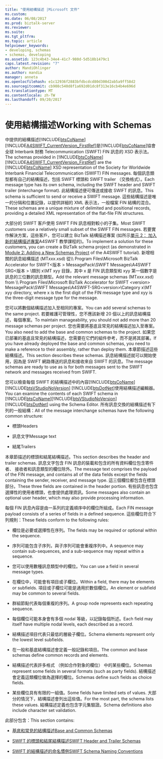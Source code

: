 ```yaml
---
title: "使用結構描述 |Microsoft 文件"
ms.custom: 
ms.date: 06/08/2017
ms.prod: biztalk-server
ms.reviewer: 
ms.suite: 
ms.tgt_pltfrm: 
ms.topic: article
helpviewer_keywords:
- developing, schemas
- schemas, developing
ms.assetid: 123c4b43-34e4-41c7-980d-5d518b1479c1
caps.latest.revision: "7"
author: MandiOhlinger
ms.author: mandia
manager: anneta
ms.openlocfilehash: e1c12936f2883bfdbcdcd80d300d2ab5a9ff58d2
ms.sourcegitcommit: cb908c540d8f1a692d01dc8f313e16cb4b4e696d
ms.translationtype: MT
ms.contentlocale: zh-TW
ms.lasthandoff: 09/20/2017
---
```

# <a name="working-with-schemas"></a><span data-ttu-id="efaf5-102">使用結構描述</span><span class="sxs-lookup"><span data-stu-id="efaf5-102">Working with Schemas</span></span>
<span data-ttu-id="efaf5-103">中提供的結構描述[!INCLUDE[btsCoName](../../includes/btsconame-md.md)][!INCLUDE[A4SWIFT_CurrentVersion_FirstRef](../../includes/a4swift-currentversion-firstref-md.md)]是[!INCLUDE[btsCoName](../../includes/btsconame-md.md)]協會全球 Interbank 財務 Telecommunication (SWIFT) FIN 訊息的 XSD 表示法。</span><span class="sxs-lookup"><span data-stu-id="efaf5-103">The schemas provided in [!INCLUDE[btsCoName](../../includes/btsconame-md.md)][!INCLUDE[A4SWIFT_CurrentVersion_FirstRef](../../includes/a4swift-currentversion-firstref-md.md)] are the [!INCLUDE[btsCoName](../../includes/btsconame-md.md)] XSD representation of the Society for Worldwide Interbank Financial Telecommunication (SWIFT) FIN messages.</span></span> <span data-ttu-id="efaf5-104">每個訊息類型都有自己的結構描述，包括 SWIFT 標頭和 SWIFT trailer （交換格式）。</span><span class="sxs-lookup"><span data-stu-id="efaf5-104">Each message type has its own schema, including the SWIFT header and SWIFT trailer (interchange format).</span></span> <span data-ttu-id="efaf5-105">此結構描述便可傳送或接收 SWIFT 的訊息。</span><span class="sxs-lookup"><span data-stu-id="efaf5-105">This schema is sufficient to send or receive a SWIFT message.</span></span> <span data-ttu-id="efaf5-106">這些結構描述是唯一的分隔和位置記錄，以提供詳細的 XML 表示法，一般檔案 FIN 結構的混合。</span><span class="sxs-lookup"><span data-stu-id="efaf5-106">These schemas are a unique mixture of delimited and positional records, providing a detailed XML representation of the flat-file FIN structures.</span></span>  
  
 <span data-ttu-id="efaf5-107">大部分的 SWIFT 客戶使用 SWIFT FIN 訊息相對較小的子集。</span><span class="sxs-lookup"><span data-stu-id="efaf5-107">Most SWIFT customers use a relatively small subset of the SWIFT FIN messages.</span></span> <span data-ttu-id="efaf5-108">若要實作解決方案，這些客戶，您可以建立 BizTalk 結構描述專案 (如所示[單元 2： 加入新的結構描述專案](../../adapters-and-accelerators/accelerator-swift/module-2-adding-a-new-schemas-project.md)A4SWIFT 教學課程的)。</span><span class="sxs-lookup"><span data-stu-id="efaf5-108">To implement a solution for these customers, you can create a BizTalk schema project (as demonstrated in [Module 2: Adding a New Schemas Project](../../adapters-and-accelerators/accelerator-swift/module-2-adding-a-new-schemas-project.md) of the A4SWIFT tutorial).</span></span> <span data-ttu-id="efaf5-109">新增相關的訊息結構描述 (MT*xxx*.xsd) 從\\\ Program Files\Microsoft BizTalk Accelerator for SWIFT\<版本 > MessagePack\SWIFT Messages\A4SWIFT SRG\<版本 > \類別 x\MT xyy 目錄，其中 x 是 FIN 訊息類型和 xyy 第一個數字是訊息的三位數的訊息類型。</span><span class="sxs-lookup"><span data-stu-id="efaf5-109">Add the relevant message schemas (MT*xxx*.xsd) from \\\ Program Files\Microsoft BizTalk Accelerator for SWIFT \<version> MessagePack\SWIFT Messages\A4SWIFT-SRG\<version>\Category x\MT xyy directory, where x is the first digit of the FIN message type and xyy is the three-digit message type for the message.</span></span>  
  
 <span data-ttu-id="efaf5-110">您可以將數個結構描述加入至相同的專案。</span><span class="sxs-lookup"><span data-stu-id="efaf5-110">You can add several schemas to the same project.</span></span> <span data-ttu-id="efaf5-111">若要維護可管理性，您不應該新增 20 個以上的訊息結構描述，每個專案。</span><span class="sxs-lookup"><span data-stu-id="efaf5-111">To maintain manageability, you should not add more than 20 message schemas per project.</span></span> <span data-ttu-id="efaf5-112">您也需要將基底且常見的結構描述加入至專案。</span><span class="sxs-lookup"><span data-stu-id="efaf5-112">You also need to add the base and common schemas to the project.</span></span> <span data-ttu-id="efaf5-113">如果您已部署的基底且常見的結構描述，您需要在它們的組件參考，而不是將其部署。</span><span class="sxs-lookup"><span data-stu-id="efaf5-113">If you have already deployed the base and common schemas, you need to make a reference to their assembly, rather than deploy them.</span></span> <span data-ttu-id="efaf5-114">本章節描述這些結構描述。</span><span class="sxs-lookup"><span data-stu-id="efaf5-114">This section describes these schemas.</span></span> <span data-ttu-id="efaf5-115">訊息結構描述就可以開始使用，因為是 SWIFT 網路傳送的訊息和接收來自 SWIFT 的訊息。</span><span class="sxs-lookup"><span data-stu-id="efaf5-115">The message schemas are ready to use as is for both messages sent to the SWIFT network and messages received from SWIFT.</span></span>  
  
 <span data-ttu-id="efaf5-116">您可以檢查每個 SWIFT 的結構描述中的內容[!INCLUDE[btsCoName](../../includes/btsconame-md.md)] [!INCLUDE[btsVStudioNoVersion](../../includes/btsvstudionoversion-md.md)] [!INCLUDE[btsDotNet](../../includes/btsdotnet-md.md)]使用結構描述編輯器。</span><span class="sxs-lookup"><span data-stu-id="efaf5-116">You can examine the contents of each SWIFT schema in [!INCLUDE[btsCoName](../../includes/btsconame-md.md)][!INCLUDE[btsVStudioNoVersion](../../includes/btsvstudionoversion-md.md)][!INCLUDE[btsDotNet](../../includes/btsdotnet-md.md)] using the Schema Editor.</span></span> <span data-ttu-id="efaf5-117">所有訊息交換的結構描述有下列的一般結構：</span><span class="sxs-lookup"><span data-stu-id="efaf5-117">All of the message interchange schemas have the following common structure:</span></span>  
  
-   <span data-ttu-id="efaf5-118">標頭</span><span class="sxs-lookup"><span data-stu-id="efaf5-118">Headers</span></span>  
  
-   <span data-ttu-id="efaf5-119">訊息文字</span><span class="sxs-lookup"><span data-stu-id="efaf5-119">Message text</span></span>  
  
-   <span data-ttu-id="efaf5-120">結尾</span><span class="sxs-lookup"><span data-stu-id="efaf5-120">Trailers</span></span>  
  
 <span data-ttu-id="efaf5-121">本章節描述的標頭和結尾結構描述。</span><span class="sxs-lookup"><span data-stu-id="efaf5-121">This section describes the header and trailer schemas.</span></span> <span data-ttu-id="efaf5-122">訊息文字包含 FIN 訊息的裝載和包含的所有資料欄位包含寄件者、 接收者和訊息類型的欄位除外。</span><span class="sxs-lookup"><span data-stu-id="efaf5-122">The message text comprises the payload of the FIN message, and contains all of the data fields except the fields containing the sender, receiver, and message type.</span></span> <span data-ttu-id="efaf5-123">這三個欄位都包含在標頭部分。</span><span class="sxs-lookup"><span data-stu-id="efaf5-123">These three fields are contained in the header portion.</span></span> <span data-ttu-id="efaf5-124">有些訊息也包含選擇性的使用者標頭，也會提供處理資訊。</span><span class="sxs-lookup"><span data-stu-id="efaf5-124">Some messages also contain an optional user header, which may also provide processing information.</span></span>  
  
 <span data-ttu-id="efaf5-125">每個 FIN 訊息內容是由一系列的定義順序中的欄位所組成。</span><span class="sxs-lookup"><span data-stu-id="efaf5-125">Each FIN message payload consists of a series of fields in a defined sequence.</span></span> <span data-ttu-id="efaf5-126">這些欄位符合下列規則：</span><span class="sxs-lookup"><span data-stu-id="efaf5-126">These fields conform to the following rules:</span></span>  
  
-   <span data-ttu-id="efaf5-127">欄位是必要或選擇性在序列。</span><span class="sxs-lookup"><span data-stu-id="efaf5-127">The fields may be required or optional within the sequence.</span></span>  
  
-   <span data-ttu-id="efaf5-128">序列可能包含子序列，與子序列可能會重複序列中。</span><span class="sxs-lookup"><span data-stu-id="efaf5-128">A sequence may contain sub-sequences, and a sub-sequence may repeat within a sequence.</span></span>  
  
-   <span data-ttu-id="efaf5-129">您可以使用數種訊息類型中的欄位。</span><span class="sxs-lookup"><span data-stu-id="efaf5-129">You can use a field in several message types.</span></span>  
  
-   <span data-ttu-id="efaf5-130">在欄位中，可能會有項目或子欄位。</span><span class="sxs-lookup"><span data-stu-id="efaf5-130">Within a field, there may be elements or subfields.</span></span> <span data-ttu-id="efaf5-131">項目或子欄位可能是通用於數個欄位。</span><span class="sxs-lookup"><span data-stu-id="efaf5-131">An element or subfield may be common to several fields.</span></span>  
  
-   <span data-ttu-id="efaf5-132">群組節點代表每個重複的序列。</span><span class="sxs-lookup"><span data-stu-id="efaf5-132">A group node represents each repeating sequence.</span></span>  
  
-   <span data-ttu-id="efaf5-133">每個欄位可能本身會有多個 nodal 等級，以記錄每個所述。</span><span class="sxs-lookup"><span data-stu-id="efaf5-133">Each field may itself have multiple nodal levels, each described as a record.</span></span>  
  
-   <span data-ttu-id="efaf5-134">結構描述項目代表只最低的層級子欄位。</span><span class="sxs-lookup"><span data-stu-id="efaf5-134">Schema elements represent only the lowest level subfields.</span></span>  
  
-   <span data-ttu-id="efaf5-135">在一般和基底結構描述會定義一般記錄和項目。</span><span class="sxs-lookup"><span data-stu-id="efaf5-135">The common and base schemas define common records and elements.</span></span>  
  
-   <span data-ttu-id="efaf5-136">結構描述代表許多格式 （例如合作對象的欄位） 中的某些欄位。</span><span class="sxs-lookup"><span data-stu-id="efaf5-136">Schemas represent some fields in several formats (such as party fields).</span></span> <span data-ttu-id="efaf5-137">結構描述會定義這類欄位做為選擇的欄位。</span><span class="sxs-lookup"><span data-stu-id="efaf5-137">Schemas define such fields as choice fields.</span></span>  
  
-   <span data-ttu-id="efaf5-138">某些欄位具有有限的一組值。</span><span class="sxs-lookup"><span data-stu-id="efaf5-138">Some fields have limited sets of values.</span></span> <span data-ttu-id="efaf5-139">大部分的情況下，結構描述會列出這些值。</span><span class="sxs-lookup"><span data-stu-id="efaf5-139">For the most part, the schema lists these values.</span></span> <span data-ttu-id="efaf5-140">結構描述定義也包含字元集驗證。</span><span class="sxs-lookup"><span data-stu-id="efaf5-140">Schema definitions also include character set validation.</span></span>  
  
 <span data-ttu-id="efaf5-141">此部分包含：</span><span class="sxs-lookup"><span data-stu-id="efaf5-141">This section contains:</span></span>  
  
-   [<span data-ttu-id="efaf5-142">基底和常見的結構描述</span><span class="sxs-lookup"><span data-stu-id="efaf5-142">Base and Common Schemas</span></span>](../../adapters-and-accelerators/accelerator-swift/base-and-common-schemas.md)  
  
-   [<span data-ttu-id="efaf5-143">SWIFT 的標頭和結尾結構描述</span><span class="sxs-lookup"><span data-stu-id="efaf5-143">SWIFT Header and Trailer Schemas</span></span>](../../adapters-and-accelerators/accelerator-swift/swift-header-and-trailer-schemas.md)  
  
-   [<span data-ttu-id="efaf5-144">SWIFT 的結構描述的命名慣例</span><span class="sxs-lookup"><span data-stu-id="efaf5-144">SWIFT Schema Naming Conventions</span></span>](../../adapters-and-accelerators/accelerator-swift/swift-schema-naming-conventions.md)